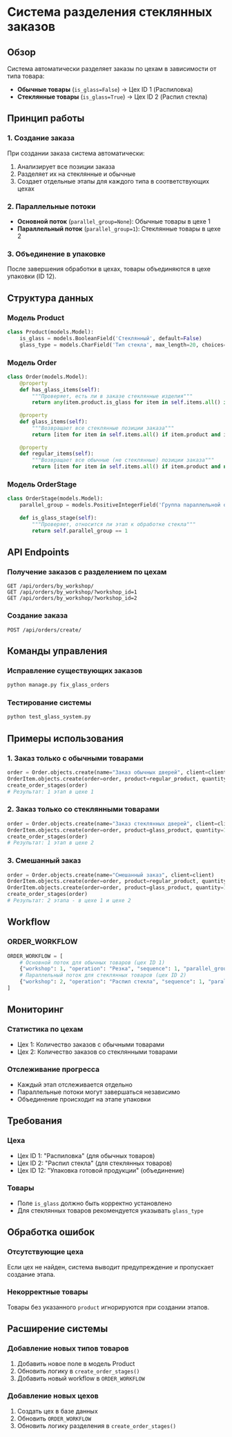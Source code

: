 # Система разделения стеклянных заказов

## Обзор

Система автоматически разделяет заказы по цехам в зависимости от типа товара:
- **Обычные товары** (`is_glass=False`) → Цех ID 1 (Распиловка)
- **Стеклянные товары** (`is_glass=True`) → Цех ID 2 (Распил стекла)

## Принцип работы

### 1. Создание заказа
При создании заказа система автоматически:
1. Анализирует все позиции заказа
2. Разделяет их на стеклянные и обычные
3. Создает отдельные этапы для каждого типа в соответствующих цехах

### 2. Параллельные потоки
- **Основной поток** (`parallel_group=None`): Обычные товары в цехе 1
- **Параллельный поток** (`parallel_group=1`): Стеклянные товары в цехе 2

### 3. Объединение в упаковке
После завершения обработки в цехах, товары объединяются в цехе упаковки (ID 12).

## Структура данных

### Модель Product
```python
class Product(models.Model):
    is_glass = models.BooleanField('Стеклянный', default=False)
    glass_type = models.CharField('Тип стекла', max_length=20, choices=GLASS_TYPES, null=True, blank=True)
```

### Модель Order
```python
class Order(models.Model):
    @property
    def has_glass_items(self):
        """Проверяет, есть ли в заказе стеклянные изделия"""
        return any(item.product.is_glass for item in self.items.all() if item.product)
    
    @property
    def glass_items(self):
        """Возвращает все стеклянные позиции заказа"""
        return [item for item in self.items.all() if item.product and item.product.is_glass]
    
    @property
    def regular_items(self):
        """Возвращает все обычные (не стеклянные) позиции заказа"""
        return [item for item in self.items.all() if item.product and not item.product.is_glass]
```

### Модель OrderStage
```python
class OrderStage(models.Model):
    parallel_group = models.PositiveIntegerField('Группа параллельной обработки', null=True, blank=True)
    
    def is_glass_stage(self):
        """Проверяет, относится ли этап к обработке стекла"""
        return self.parallel_group == 1
```

## API Endpoints

### Получение заказов с разделением по цехам
```
GET /api/orders/by_workshop/
GET /api/orders/by_workshop/?workshop_id=1
GET /api/orders/by_workshop/?workshop_id=2
```

### Создание заказа
```
POST /api/orders/create/
```

## Команды управления

### Исправление существующих заказов
```bash
python manage.py fix_glass_orders
```

### Тестирование системы
```bash
python test_glass_system.py
```

## Примеры использования

### 1. Заказ только с обычными товарами
```python
order = Order.objects.create(name="Заказ обычных дверей", client=client)
OrderItem.objects.create(order=order, product=regular_product, quantity=2)
create_order_stages(order)
# Результат: 1 этап в цехе 1
```

### 2. Заказ только со стеклянными товарами
```python
order = Order.objects.create(name="Заказ стеклянных дверей", client=client)
OrderItem.objects.create(order=order, product=glass_product, quantity=1)
create_order_stages(order)
# Результат: 1 этап в цехе 2
```

### 3. Смешанный заказ
```python
order = Order.objects.create(name="Смешанный заказ", client=client)
OrderItem.objects.create(order=order, product=regular_product, quantity=1)
OrderItem.objects.create(order=order, product=glass_product, quantity=1)
create_order_stages(order)
# Результат: 2 этапа - в цехе 1 и цехе 2
```

## Workflow

### ORDER_WORKFLOW
```python
ORDER_WORKFLOW = [
    # Основной поток для обычных товаров (цех ID 1)
    {"workshop": 1, "operation": "Резка", "sequence": 1, "parallel_group": None},
    # Параллельный поток для стеклянных товаров (цех ID 2)
    {"workshop": 2, "operation": "Распил стекла", "sequence": 1, "parallel_group": 1},
]
```

## Мониторинг

### Статистика по цехам
- Цех 1: Количество заказов с обычными товарами
- Цех 2: Количество заказов со стеклянными товарами

### Отслеживание прогресса
- Каждый этап отслеживается отдельно
- Параллельные потоки могут завершаться независимо
- Объединение происходит на этапе упаковки

## Требования

### Цеха
- Цех ID 1: "Распиловка" (для обычных товаров)
- Цех ID 2: "Распил стекла" (для стеклянных товаров)
- Цех ID 12: "Упаковка готовой продукции" (объединение)

### Товары
- Поле `is_glass` должно быть корректно установлено
- Для стеклянных товаров рекомендуется указывать `glass_type`

## Обработка ошибок

### Отсутствующие цеха
Если цех не найден, система выводит предупреждение и пропускает создание этапа.

### Некорректные товары
Товары без указанного `product` игнорируются при создании этапов.

## Расширение системы

### Добавление новых типов товаров
1. Добавить новое поле в модель Product
2. Обновить логику в `create_order_stages()`
3. Добавить новый workflow в `ORDER_WORKFLOW`

### Добавление новых цехов
1. Создать цех в базе данных
2. Обновить `ORDER_WORKFLOW`
3. Обновить логику разделения в `create_order_stages()` 